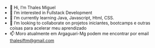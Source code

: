 - 👋 Hi, I’m  Thales Miguel
- 👀 I’m interested in  Fullstack Development
- 🌱 I’m currently learning  Java, Javascript, Html, CSS.
- 💞️ I’m looking to collaborate on  projetos iniciantes, bootcamps e  outras coisas para acelerar meu aprendizado
- 📫  Moro atualmente em Argaguari-Mg  podem me encontrar por email thalesiftm@gmail.com

